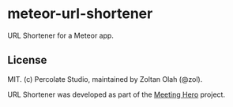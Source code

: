 meteor-url-shortener
====================

URL Shortener for a Meteor app.

## License 

MIT. (c) Percolate Studio, maintained by Zoltan Olah (@zol).

URL Shortener was developed as part of the [Meeting Hero](meetinghero.com) project.
